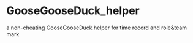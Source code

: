 # GooseGooseDuck_helper
a non-cheating GooseGooseDuck  helper for time record and role&amp;team mark
